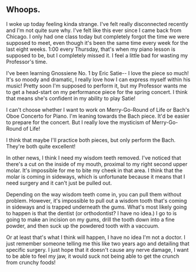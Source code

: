 ## Whoops.

I woke up today feeling kinda strange. I've felt really disconnected recently and I'm not quite sure why. I've felt like this ever since I came back from Chicago. I only had one class today but completely forgot the time we were supposed to meet, even though it's been the same time every week for the last eight weeks.
1:00 every Thursday, that's when my piano lesson is supposed to be, but I completely missed it. I feel a little bad for wasting my Professor's time.

I've been learning Gnossiene No. 1 by Eric Satie-- I love the piece so much! It's so moody and dramatic, I really love how I can express myself within his music!
Pretty soon I'm supposed to perform it, but my Professor wants me to get a head-start on my performance piece for the spring concert. I think that means she's confident in my ability to play Satie!

I can't choose whether I want to work on Merry-Go-Round of Life or Bach's Oboe Concerto for Piano. 
I'm leaning towards the Bach piece. It'd be easier to prepare for the concert. But I really love the mysticism of Merry-Go-Round of Life! 

I think that maybe I'll practice both pieces, but only perform the Bach. They're both quite excellent!

In other news, I think I need my wisdom teeth removed. I've noticed that there's a cut on the inside of my mouth, proximal to my right second upper molar.
It's impossible for me to bite my cheek in that area. I think that the molar is coming in sideways, which is unfortunate because it means that I need surgery and it can't just be pulled out.

Depending on the way wisdom teeth come in, you can pull them without problem. However, it's impossible to pull out a wisdom tooth that's coming in sideways and is trapped underneath the gums.
What's most likely going to happen is that the dentist (or orthodontist? I have no idea.) I go to is going to make an incision on my gums, drill the tooth down into a fine powder, and then suck up the powdered tooth with a vaccuum.

Or at least that's what I think will happen, I have no idea I'm not a doctor. I just remember someone telling me this like two years ago and detailing that specific surgery.
I just hope that it doesn't cause any nerve damage, I want to be able to feel my jaw, it would suck not being able to get the crunch from crunchy foods!
